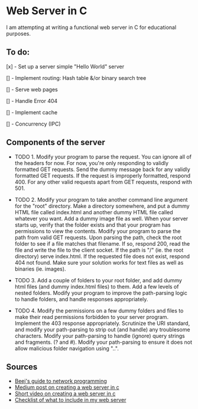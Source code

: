 # Web Server in C

I am attempting at writing a functional web server in C for educational purposes.

## To do:

[x] - Set up a server simple "Hello World" server

[] - Implement routing: Hash table &/or binary search tree

[] - Serve web pages

[] - Handle Error 404

[] - Implement cache

[] - Concurrency (IPC)

## Components of the server

* TODO 1. Modify your program to parse the request. You can ignore all of the headers for now. For now, you're only responding to validly formatted GET requests. Send the dummy message back for any validly formatted GET requests. If the request is improperly formatted, respond 400. For any other valid requests apart from GET requests, respond with 501.

* TODO 2. Modify your program to take another command line argument for the "root" directory. Make a directory somewhere, and put a dummy HTML file called index.html and another dummy HTML file called whatever you want. Add a dummy image file as well. When your server starts up, verify that the folder exists and that your program has permissions to view the contents. Modify your program to parse the path from valid GET requests. Upon parsing the path, check the root folder to see if a file matches that filename. If so, respond 200, read the file and write the file to the client socket. If the path is "/" (ie. the root directory) serve index.html. If the requested file does not exist, respond 404 not found. Make sure your solution works for text files as well as binaries (ie. images).

* TODO 3. Add a couple of folders to your root folder, and add dummy html files (and dummy index.html files) to them. Add a few levels of nested folders. Modify your program to improve the path-parsing logic to handle folders, and handle responses appropriately.

* TODO 4. Modify the permissions on a few dummy folders and files to make their read permissions forbidden to your server program. Implement the 403 response appropriately. Scrutinize the URI standard, and modify your path-parsing to strip out (and handle) any troublesome characters. Modify your path-parsing to handle (ignore) query strings and fragments. (? and #). Modify your path-parsing to ensure it does not allow malicious folder navigation using "..".

## Sources

* [Beej's guide to network programming](https://beej.us/guide/bgnet/html/)
* [Medium post on creating a web server in c](https://aleksazatezalo.medium.com/creating-a-web-server-in-c-55ad33ff51b3)
* [Short video on creating a web server in c](https://www.youtube.com/watch?v=cEH_ipqHbUw&ab_channel=ImranRahman)
* [Checklist of what to include in my web server](https://old.reddit.com/r/C_Programming/comments/kbfa6t/building_a_http_server_in_c/gfh8kid/)
